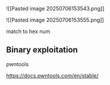 ![[Pasted image 20250706153543.png]]

![[Pasted image 20250706153555.png]]

match to hex num


## Binary exploitation
pwntools

https://docs.pwntools.com/en/stable/

